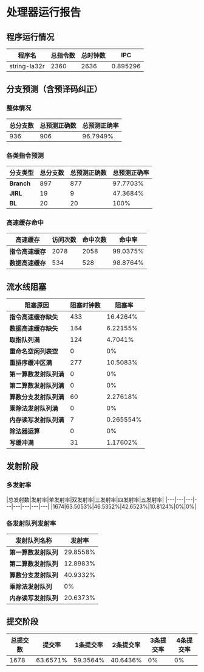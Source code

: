 # 处理器运行报告
## 程序运行情况
|程序名|总指令数|总时钟数|IPC|
|---|---|---|---|
|string-la32r|2360|2636|0.895296|

## 分支预测（含预译码纠正）
### 整体情况
|总分支数|总预测正确数|总预测正确率|
|---|---|---|
|936|906|96.7949%|

### 各类指令预测
|分支类型|总分支数|总预测正确数|总预测正确率|
|---|---|---|---|
|**Branch**| 897 | 877 | 97.7703%|
|**JIRL**| 19 | 9 | 47.3684%|
|**BL**| 20 | 20 | 100%|

### 高速缓存命中
|高速缓存|访问次数|命中次数|命中率|
|---|---|---|---|
|**指令高速缓存**| 2078 | 2058 | 99.0375%|
|**数据高速缓存**| 534 | 528 | 98.8764%|
## 流水线阻塞
|阻塞原因|阻塞时钟数|阻塞率|
|---|---|---|
|**指令高速缓存缺失**| 433 | 16.4264%|
|**数据高速缓存缺失**| 164 | 6.22155%|
|**取指队列满**| 124 | 4.7041%|
|**重命名空闲列表空**|0 | 0%|
|**重排序缓冲区满**|277 | 10.5083%|
|**第一算数发射队列满**|0 | 0%|
|**第二算数发射队列满**|0 | 0%|
|**算数分支发射队列满**|60 | 2.27618%|
|**乘除法发射队列满**|0 | 0%|
|**内存读写发射队列满**|7 | 0.265554%|
|**除法器运算**|0 | 0%|
|**写缓冲满**|31 | 1.17602%|

## 发射阶段
### 多发射率
|总发射数|发射率|单发射率|双发射率|三发射率|四发射率|五发射率|
|---|---|---|---|---|---|---|---|
|1674|63.5053%|46.5352%|42.6523%|10.8124%|0%|0%|

### 各发射队列发射率
|发射队列名称|发射率|
|---|---|
|**第一算数发射队列**|29.8558%|
|**第二算数发射队列**|12.8983%|
|**算数分支发射队列**|40.9332%|
|**乘除法发射队列**|0%|
|**内存读写发射队列**|20.6373%|

## 提交阶段
|总提交数|提交率|1条提交率|2条提交率|3条提交率|4条提交率|
|---|---|---|---|---|---|
|1678|63.6571%|59.3564%|40.6436%|0%|0%|
